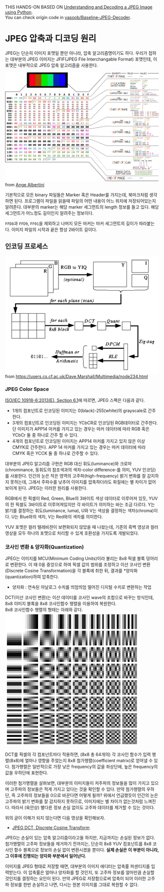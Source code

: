THIS HANDS-ON BASED ON [Understanding and Decoding a JPEG Image using Python](https://yasoob.me/posts/understanding-and-writing-jpeg-decoder-in-python).  
You can check origin code in [yasoob/Baseline-JPEG-Decoder](https://github.com/yasoob/Baseline-JPEG-Decoder).

# JPEG 압축과 디코딩 원리

JPEG는 단순히 이미지 포맷일 뿐만 아니라, 압축 알고리즘명이기도 하다.
우리가 접하는 대부분의 JPEG 이미지는 JFIF(JPEG File Interchangable Format) 포맷인데, 이 포맷은 내부적으로 JPEG 압축 알고리즘을 사용한다.

![jpeg_segments](assets/jpeg_segments.png)
from [Ange Albertini](https://twitter.com/angealbertini)  

기본적으로 모든 binary 파일들은 Marker 혹은 Header를 가지는데, 북마크처럼 생각하면 된다.
프로그램이 파일을 읽을때 파일의 어떤 내용이 어느 위치에 저장되어있는지 알려준다.
대부분의 marker는 해당 marker 세그먼트의 length 정보를 들고 있다. 해당 세그먼트가 어느정도 길이인지 알려주는 정보이다.  

`FFD8`과 `FFD9`, `FF01`을 제외하고 나머지 모든 마커는 마커 세그먼트의 길이가 따라붙는다. 
이미지 파일의 시작과 끝은 항상 2바이트 길이다.

## 인코딩 프로세스

![encoding_process](assets/encoding_process.png)
from https://users.cs.cf.ac.uk/Dave.Marshall/Multimedia/node234.html

### JPEG Color Space

[ISO/IEC 10918-6:2013(E), Section 6.1](https://www.itu.int/rec/T-REC-T.872-201206-I/en)에 따르면, JPEG 스펙은 다음과 같다.
- 1개의 컴포넌트로 인코딩된 이미지는 0(black)-255(white)의 grayscale로 간주한다.
- 3개의 컴포넌트로 인코딩된 이미지는 YCbCR로 인코딩된 RGB데이터로 간주한다. 단 이미지가 APP14 마커를 가지고 있는 경우는 마커 데이터에 따라 RGB 혹은 YCbCr 둘 중 하나로 간주 할 수 있다.
- 4개의 컴포넌트로 인코딩된 이미지는 APP14 마커를 가지고 있지 않은 이상 CMYK로 간주한다. APP 14 마커를 가지고 있는 경우는 마커 데이터에 따라 CMYK 혹은 YCCK 둘 중 하나로 간주할 수 있다.

대부분의 JPEG 알고리즘 구현은 RGB 대신 휘도(luminance)와 크로마(chrominance, 동휘도의 참조색과의 색차-color difference-를 의미, YUV 인코딩)를 사용한다.
인간의 눈은 작은 영역의 고주파(high-frequency) 밝기 변화를 잘 감지하지 못하는데, 그래서 주파수를 낮추어 이미지를 압축하더라도 화질에는 별 차이가 없어보이게 된다. JPEG는 이러한 원리를 사용한다.

RGB에서 한 픽셀이 Red, Green, Blue의 3바이트 색상 데이터로 이루어져 있듯, YUV의 한 픽셀도 3바이트로 이루어져있지만 각 바이트가 의미하는 바는 조금 다르다.
Y는 밝기를 결정하는 휘도(luminance, luma), U와 V는 색상을 결정하는 색차(chroma)이다. U는 Blue와의 색차, V는 Red와의 색차를 의미한다.

YUV 포맷은 컬러 텔레비젼이 보편화되지 않았을 때 나왔는데, 기존의 흑백 영상과 컬러 영상을 모두 하나의 포맷으로 처리할 수 있게 호환성을 가지도록 개발되었다.

### 코사인 변환 & 양자화(Quantization)

JPEG는 이미지를 MCU(Minimum Coding Units)이라 불리는 8x8 픽셀 블록 덩어리로 변환한다.
이 때 0을 중앙으로 하여 픽셀 값의 범위를 조정하고 이산 코사인 변환(Discrete Cosine Transformation)을 각 블록에 취한 뒤, 결과를 *양자화(quantization)하여 압축한다.
* 양자화 : 연속된 아날로그 수치를 띄엄띄엄 떨어진 디지털 수치로 변환하는 작업

DCT(이산 코사인 변환)는 이산 데이터를 코사인 wave의 조합으로 바꾸는 방식인데, 8x8 이미지 블록을 8x8 코사인함수 행렬을 이용하여 복원한다.  
8x8 코사인함수 행렬의 형태는 아래와 같다.
![8x8 cosine func](assets/8x8_cosine_funcs.png)

DCT를 픽셀의 각 컴포넌트마다 적용하면, (8x8 총 64개의) 각 코사인 함수가 입력 행렬(8x8)에 얼마나 영향을 주었는지 8x8 첨가행렬(coefficient matrix)로 얻어낼 수 있다.
첨가행렬은 일반적으로 가장 낮은 frequency의 값을 좌상단에, 높은 frequency의 값을 우하단에 표현한다.  

이러한 첨가행렬을 살펴보면, 대부분의 이미지들이 저주파의 정보들을 많이 가지고 있으며 고주파의 정보들은 적게 가지고 있다는 것을 확인할 수 있다.
만약 첨가행렬의 우하단, 즉 고주파의 정보들을 0으로 바꾼다면 어떻게 될까? 위에서 언급했듯이 인간의 눈은 고주파의 밝기 변화를 잘 감지하지 못하므로, 이미지에는 별 차이가 없는것처럼 느껴진다.
따라서 (육안상) 별다른 정보 손실 없이도 고주파 데이터를 제거할 수 있는 것이다.

위의 글이 이해가 되지 않는다면 다음 영상을 확인해보자.
- [JPEG DCT, Discrete Cosine Transform](https://www.youtube.com/watch?v=Q2aEzeMDHMA)

JPEG는 손실이 있는 압축 알고리즘이라고들 하지만, 지금까지는 손실된 정보가 없다. 첨가행렬의 고주파 정보들을 제거하기 전까지는, 단순히 8x8 YUV 컴포넌트를 8x8 코사인 함수 블록으로 정보의 손실 없이 변환시켰을 뿐이다.
**실제 손실은 이 부분이 아니라, 그 이후에 진행되는 양자화 부분에서 일어난다.**

이미지를 JPEG 형태로 저장할 때면, 대부분의 이미지 에디터는 압축률 퍼센티지를 입력받는다. 이 압축률은 얼마나 양자화를 할 것인지, 또 고주파 정보를 얼마만큼 손실할 것인지를 결정하는 요인이 된다.
만약 JPEG로 저장함으로써 압축이 되어 이러한 고주파 정보를 한번 손실하고 나면, 다시는 원본 이미지를 그대로 복원할 수 없다.


